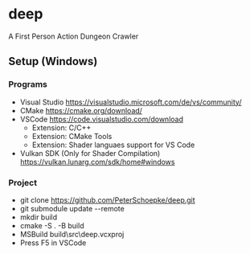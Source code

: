 # deep
A First Person Action Dungeon Crawler

## Setup (Windows)
### Programs
- Visual Studio https://visualstudio.microsoft.com/de/vs/community/
- CMake https://cmake.org/download/
- VSCode https://code.visualstudio.com/download
  - Extension: C/C++
  - Extension: CMake Tools
  - Extension: Shader languaes support for VS Code
- Vulkan SDK (Only for Shader Compilation) https://vulkan.lunarg.com/sdk/home#windows
### Project
- git clone https://github.com/PeterSchoepke/deep.git
- git submodule update --remote
- mkdir build
- cmake -S . -B build
- MSBuild build\src\deep.vcxproj
- Press F5 in VSCode
